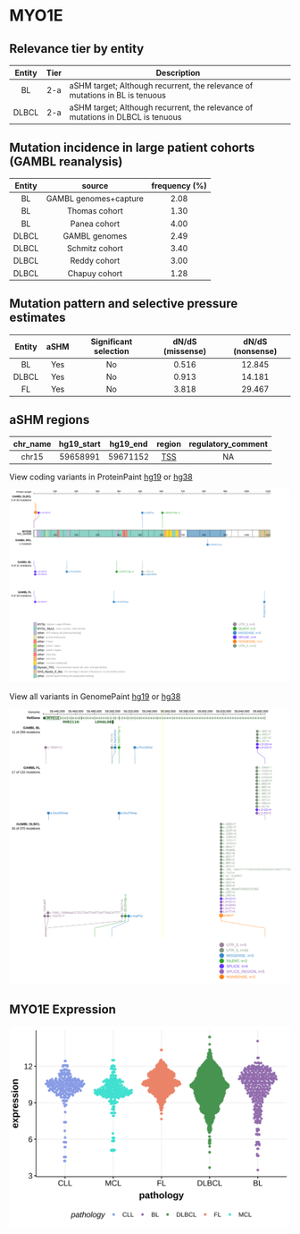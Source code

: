 # MYO1E

## Relevance tier by entity

|Entity|Tier|Description                              |
|:------:|:----:|-----------------------------------------|
|BL    |2-a | aSHM target; Although recurrent, the relevance of mutations in BL is tenuous    |
|DLBCL |2-a | aSHM target; Although recurrent, the relevance of mutations in DLBCL is tenuous |

## Mutation incidence in large patient cohorts (GAMBL reanalysis)

|Entity|source               |frequency (%)|
|:------:|:---------------------:|:-------------:|
|BL    |GAMBL genomes+capture|2.08         |
|BL    |Thomas cohort        |1.30         |
|BL    |Panea cohort         |4.00         |
|DLBCL |GAMBL genomes        |2.49         |
|DLBCL |Schmitz cohort       |3.40         |
|DLBCL |Reddy cohort         |3.00         |
|DLBCL |Chapuy cohort        |1.28         |

## Mutation pattern and selective pressure estimates

|Entity|aSHM|Significant selection|dN/dS (missense)|dN/dS (nonsense)|
|:------:|:----:|:---------------------:|:----------------:|:----------------:|
|BL    |Yes |No                   |0.516           |12.845          |
|DLBCL |Yes |No                   |0.913           |14.181          |
|FL    |Yes |No                   |3.818           |29.467          |

## aSHM regions

|chr_name|hg19_start|hg19_end|region                                                                                    |regulatory_comment|
|:--------:|:----------:|:--------:|:------------------------------------------------------------------------------------------:|:------------------:|
|chr15   |59658991  |59671152|[TSS](https://genome.ucsc.edu/s/rdmorin/GAMBL%20hg19?position=chr15%3A59658991%2D59671152)|NA                |


View coding variants in ProteinPaint [hg19](https://morinlab.github.io/LLMPP/GAMBL/MYO1E_protein.html)  or [hg38](https://morinlab.github.io/LLMPP/GAMBL/MYO1E_protein_hg38.html)

![image](images/proteinpaint/MYO1E_NM_004998.svg)

View all variants in GenomePaint [hg19](https://morinlab.github.io/LLMPP/GAMBL/MYO1E.html)  or [hg38](https://morinlab.github.io/LLMPP/GAMBL/MYO1E_hg38.html)

![image](images/proteinpaint/MYO1E.svg)
## MYO1E Expression
![image](images/gene_expression/MYO1E_by_pathology.svg)
